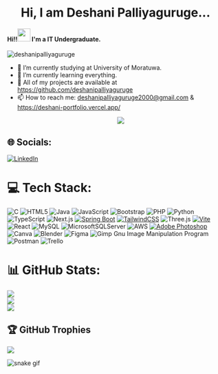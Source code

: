 <h1 align="center"> <b>Hi, I am Deshani Palliyaguruge...</b></h1>

<h4>Hi!!<img src="https://raw.githubusercontent.com/MartinHeinz/MartinHeinz/master/wave.gif" width="30px"> I'm a IT Undergraduate.</h4>

<p align="left"> <img src="https://komarev.com/ghpvc/?username=deshanipalliyaguruge&label=Profile%20views&color=0e75b6&style=flat" alt="deshanipalliyaguruge" /> </p>

- 🔭 I’m currently studying at University of Moratuwa.
- 🌱 I’m currently learning everything.
- 🤔 All of my projects are available at https://github.com/deshanipalliyaguruge
- 📫 How to reach me: deshanipalliyaguruge2000@gmail.com & https://deshani-portfolio.vercel.app/
  <p align="center">
    <a href="https://github.com/DenverCoder1/readme-typing-svg"><img src="https://readme-typing-svg.herokuapp.com?font=Fredoka+One&size=21&color=00EBF7&width=550&lines=Passionate%2C+Enthusiastic+and+Skilled+Undergraduate;Creative%2C+Smart+and+Easy-going+Individual;Responsible+Student+and+Quick+Learner"></a>
  </p>
  
## 🌐 Socials:
[![LinkedIn](https://img.shields.io/badge/LinkedIn-%230077B5.svg?logo=linkedin&logoColor=white)](https://linkedin.com/in/https://www.linkedin.com/in/deshani-palliyaguruge-42a18224b) 

# 💻 Tech Stack:
![C](https://img.shields.io/badge/c-%2300599C.svg?style=for-the-badge&logo=c&logoColor=white) ![HTML5](https://img.shields.io/badge/html5-%23E34F26.svg?style=for-the-badge&logo=html5&logoColor=white) ![Java](https://img.shields.io/badge/java-%23ED8B00.svg?style=for-the-badge&logo=java&logoColor=white) ![JavaScript](https://img.shields.io/badge/javascript-%23323330.svg?style=for-the-badge&logo=javascript&logoColor=%23F7DF1E) ![Bootstrap](https://img.shields.io/badge/bootstrap-%23563D7C.svg?style=for-the-badge&logo=bootstrap&logoColor=white) ![PHP](https://img.shields.io/badge/php-%23777BB4.svg?style=for-the-badge&logo=php&logoColor=white) ![Python](https://img.shields.io/badge/python-3670A0?style=for-the-badge&logo=python&logoColor=ffdd54) ![TypeScript](https://img.shields.io/badge/typescript-%23007ACC.svg?style=for-the-badge&logo=typescript&logoColor=white) ![Next.js](https://img.shields.io/badge/Next.js-black?logo=next.js&logoColor=white)  [![Spring Boot](https://img.shields.io/badge/Spring%20Boot-6DB33F?logo=springboot&logoColor=fff)](#) [![TailwindCSS](https://img.shields.io/badge/Tailwind%20CSS-%2338B2AC.svg?logo=tailwind-css&logoColor=white)](#) ![Three.js](https://img.shields.io/badge/Three.js-000?logo=threedotjs&logoColor=fff)  [![Vite](https://img.shields.io/badge/Vite-646CFF?logo=vite&logoColor=fff)](#) ![React](https://img.shields.io/badge/react-%2320232a.svg?style=for-the-badge&logo=react&logoColor=%2361DAFB)  ![MySQL](https://img.shields.io/badge/mysql-%2300f.svg?style=for-the-badge&logo=mysql&logoColor=white) ![MicrosoftSQLServer](https://img.shields.io/badge/Microsoft%20SQL%20Sever-CC2927?style=for-the-badge&logo=microsoft%20sql%20server&logoColor=white) ![AWS](https://img.shields.io/badge/AWS-%23FF9900.svg?style=for-the-badge&logo=amazon-aws&logoColor=white) [![Adobe Photoshop](https://img.shields.io/badge/Adobe%20Photoshop-31A8FF?logo=Adobe%20Photoshop&logoColor=black)](#) ![Canva](https://img.shields.io/badge/Canva-%2300C4CC.svg?style=for-the-badge&logo=Canva&logoColor=white) ![Blender](https://img.shields.io/badge/blender-%23F5792A.svg?style=for-the-badge&logo=blender&logoColor=white) 	![Figma](https://img.shields.io/badge/figma-%23F24E1E.svg?style=for-the-badge&logo=figma&logoColor=white) ![Gimp Gnu Image Manipulation Program](https://img.shields.io/badge/Gimp-657D8B?style=for-the-badge&logo=gimp&logoColor=FFFFFF)  ![Postman](https://img.shields.io/badge/Postman-FF6C37?style=for-the-badge&logo=postman&logoColor=white) ![Trello](https://img.shields.io/badge/Trello-%23026AA7.svg?style=for-the-badge&logo=Trello&logoColor=white)
# 📊 GitHub Stats:
![](https://github-readme-stats.vercel.app/api?username=deshanipalliyaguruge&theme=dark&hide_border=false&include_all_commits=true&count_private=true)<br/>
![](https://github-readme-streak-stats.herokuapp.com/?user=deshanipalliyaguruge&theme=dark&hide_border=false)<br/>
![](https://github-readme-stats.vercel.app/api/top-langs/?username=deshanipalliyaguruge&theme=dark&hide_border=false&include_all_commits=true&count_private=true&layout=compact)

## 🏆 GitHub Trophies
![](https://github-profile-trophy.vercel.app/?username=deshanipalliyaguruge&theme=radical&no-frame=false&no-bg=false&margin-w=4)

<!-- Proudly created with GPRM ( https://gprm.itsvg.in ) -->

 ![snake gif](https://github.com/vidathchamikara/deshanipalliyaguruge/blob/output/github-contribution-grid-snake.gif)

